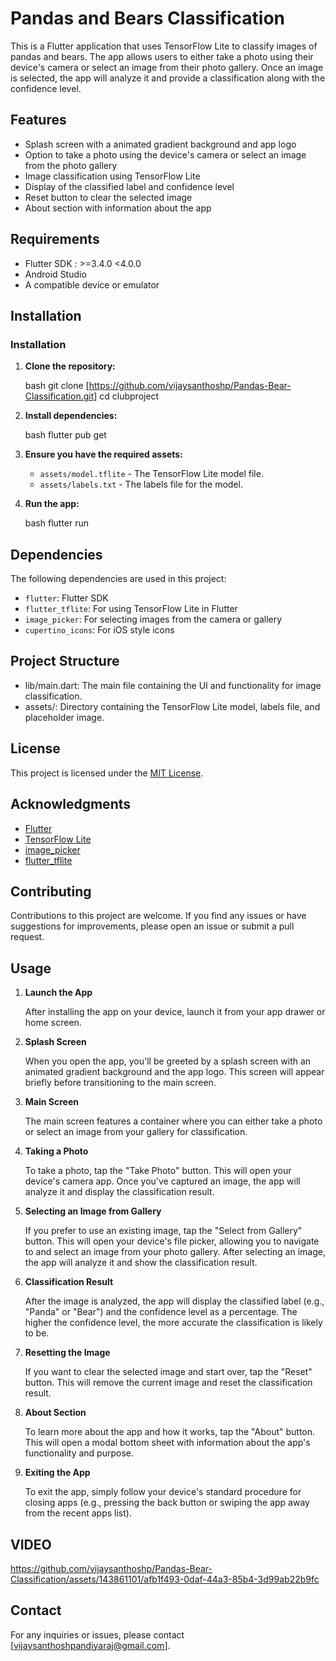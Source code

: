 # Pandas and Bears Classification

This is a Flutter application that uses TensorFlow Lite to classify images of pandas and bears. The app allows users to either take a photo using their device's camera or select an image from their photo gallery. Once an image is selected, the app will analyze it and provide a classification along with the confidence level.

## Features

- Splash screen with a animated gradient background and app logo
- Option to take a photo using the device's camera or select an image from the photo gallery
- Image classification using TensorFlow Lite
- Display of the classified label and confidence level
- Reset button to clear the selected image
- About section with information about the app

## Requirements

- Flutter SDK : >=3.4.0 <4.0.0
- Android Studio 
- A compatible device or emulator

## Installation

### Installation

1. **Clone the repository:**

   bash
   git clone [https://github.com/vijaysanthoshp/Pandas-Bear-Classification.git]
   cd clubproject
   

2. **Install dependencies:**

   bash
   flutter pub get
   

3. **Ensure you have the required assets:**

   - `assets/model.tflite` - The TensorFlow Lite model file.
   - `assets/labels.txt` - The labels file for the model.

4. **Run the app:**

   bash
   flutter run
   

   
## Dependencies

The following dependencies are used in this project:
- `flutter`: Flutter SDK
- `flutter_tflite`: For using TensorFlow Lite in Flutter
- `image_picker`: For selecting images from the camera or gallery
- `cupertino_icons`: For iOS style icons

## Project Structure
- lib/main.dart: The main file containing the UI and functionality for image classification.
- assets/: Directory containing the TensorFlow Lite model, labels file, and placeholder image.

## License

This project is licensed under the [MIT License](LICENSE).

## Acknowledgments

- [Flutter](https://flutter.dev/)
- [TensorFlow Lite](https://www.tensorflow.org/lite)
- [image_picker](https://pub.dev/packages/image_picker)
- [flutter_tflite](https://pub.dev/packages/flutter_tflite)

## Contributing

Contributions to this project are welcome. If you find any issues or have suggestions for improvements, please open an issue or submit a pull request.  

## Usage

1. **Launch the App**

   After installing the app on your device, launch it from your app drawer or home screen.

2. **Splash Screen**

   When you open the app, you'll be greeted by a splash screen with an animated gradient background and the app logo. This screen will appear briefly before transitioning to the main screen.

3. **Main Screen**

   The main screen features a container where you can either take a photo or select an image from your gallery for classification.

4. **Taking a Photo**

   To take a photo, tap the "Take Photo" button. This will open your device's camera app. Once you've captured an image, the app will analyze it and display the classification result.

5. **Selecting an Image from Gallery**

   If you prefer to use an existing image, tap the "Select from Gallery" button. This will open your device's file picker, allowing you to navigate to and select an image from your photo gallery. After selecting an image, the app will analyze it and show the classification result.

6. **Classification Result**

   After the image is analyzed, the app will display the classified label (e.g., "Panda" or "Bear") and the confidence level as a percentage. The higher the confidence level, the more accurate the classification is likely to be.

7. **Resetting the Image**

   If you want to clear the selected image and start over, tap the "Reset" button. This will remove the current image and reset the classification result.

8. **About Section**

   To learn more about the app and how it works, tap the "About" button. This will open a modal bottom sheet with information about the app's functionality and purpose.

9. **Exiting the App**

   To exit the app, simply follow your device's standard procedure for closing apps (e.g., pressing the back button or swiping the app away from the recent apps list).
   
## VIDEO

https://github.com/vijaysanthoshp/Pandas-Bear-Classification/assets/143861101/afb1f493-0daf-44a3-85b4-3d99ab22b9fc

## Contact
For any inquiries or issues, please contact [vijaysanthoshpandiyaraj@gmail.com].

